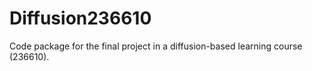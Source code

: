 # Diffusion236610
Code package for the final project in a diffusion-based learning course (236610).
